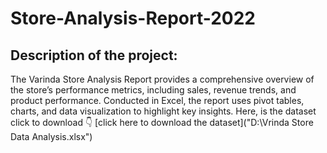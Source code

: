 # Store-Analysis-Report-2022
## Description of the project:
The Varinda Store Analysis Report provides a comprehensive overview of the store’s performance metrics, including sales, revenue trends, and product performance. Conducted in Excel, the report uses pivot tables, charts, and data visualization to highlight key insights. 
Here, is the dataset click to download 👇
[click here to download the dataset]("D:\Vrinda Store Data Analysis.xlsx")
